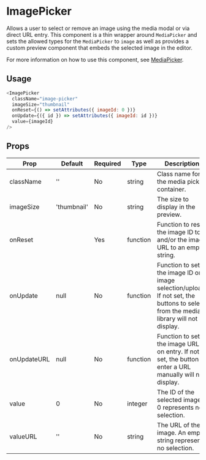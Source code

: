 # ImagePicker

Allows a user to select or remove an image using the media modal or via direct
URL entry. This component is a thin wrapper around `MediaPicker` and sets the
allowed types for the `MediaPicker` to `image` as well as provides a custom
preview component that embeds the selected image in the editor.

For more information on how to use this component, see
[MediaPicker](../media-picker/README.md).

## Usage

``` js
<ImagePicker
  className="image-picker"
  imageSize="thumbnail"
  onReset={() => setAttributes({ imageId: 0 })}
  onUpdate={({ id }) => setAttributes({ imageId: id })}
  value={imageId}
/>
```

## Props

| Prop         | Default     | Required | Type     | Description                                                                                                                        |
|--------------|-------------|----------|----------|------------------------------------------------------------------------------------------------------------------------------------|
| className    | ''          | No       | string   | Class name for the media picker container.                                                                                         |
| imageSize    | 'thumbnail' | No       | string   | The size to display in the preview.                                                                                                |
| onReset      |             | Yes      | function | Function to reset the image ID to 0 and/or the image URL to an empty string.                                                       |
| onUpdate     | null        | No       | function | Function to set the image ID on image selection/upload. If not set, the buttons to select from the media library will not display. |
| onUpdateURL  | null        | No       | function | Function to set the image URL on entry. If not set, the button to enter a URL manually will not display.                           |
| value        | 0           | No       | integer  | The ID of the selected image. 0 represents no selection.                                                                           |
| valueURL     | ''          | No       | string   | The URL of the image. An empty string represents no selection.                                                                     |
